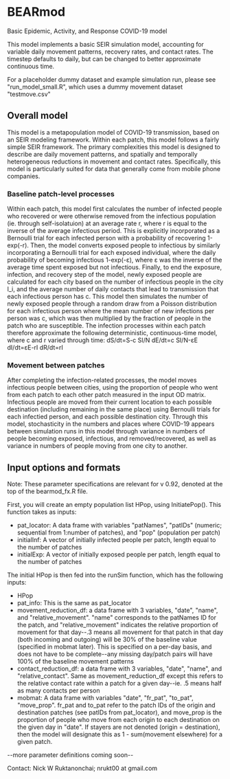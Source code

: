 # BEARmod
Basic Epidemic, Activity, and Response COVID-19 model

This model implements a basic SEIR simulation model, accounting for variable daily movement patterns, recovery rates, and contact rates. The timestep defaults to daily, but can be changed to better approximate continuous time. 

For a placeholder dummy dataset and example simulation run, please see "run_model_small.R", which uses a dummy movement dataset "testmove.csv"

## Overall model
This model is a metapopulation model of COVID-19 transmission, based on an SEIR modeling framework. Within each patch, this model follows a fairly simple SEIR framework. The primary complexities this model is designed to describe are daily movement patterns, and spatially and temporally heterogeneous reductions in movement and contact rates. Specifically, this model is particularly suited for data that generally come from mobile phone companies.

### Baseline patch-level processes
Within each patch, this model first calculates the number of infected people who recovered or were otherwise removed from the infectious population (ie. through self-isolatuion) at an average rate r, where r is equal to the inverse of the average infectious period. This is explicitly incorporated as a Bernoulli trial for each infected person with a probability of recovering 1-exp⁡(-r). 
Then, the model converts exposed people to infectious by similarly incorporating a Bernoulli trial for each exposed individual, where the daily probability of becoming infectious 1-exp⁡(-ε), where ε was the inverse of the average time spent exposed but not infectious. 
Finally, to end the exposure, infection, and recovery step of the model, newly exposed people are calculated for each city based on the number of infectious people in the city I_i, and the average number of daily contacts that lead to transmission that each infectious person has c. This model then simulates the number of newly exposed people through a random draw from a Poisson distribution for each infectious person where the mean number of new infections per person was c, which was then multiplied by the fraction of people in the patch who are susceptible.
The infection processes within each patch therefore approximate the following deterministic, continuous-time model, where c and r varied through time:
dS/dt=S-c SI/N
dE/dt=c SI/N-εE
dI/dt=εE-rI
dR/dt=rI

### Movement between patches
After completing the infection-related processes, the model moves infectious people between cities, using the proportion of people who went from each patch to each other patch measured in the input OD matrix. Infectious people are moved from their current location to each possible destination (including remaining in the same place) using Bernoulli trials for each infectied person, and each possible destination city. 
Through this model, stochasticity in the numbers and places where COVID-19 appears between simulation runs in this model through variance in numbers of people becoming exposed, infectious, and removed/recovered, as well as variance in numbers of people moving from one city to another.

## Input options and formats
Note: These parameter specifications are relevant for v 0.92, denoted at the top of the bearmod_fx.R file.

First, you will create an empty population list HPop, using InitiatePop(). This function takes as inputs:
- pat_locator: A data frame with variables "patNames", "patIDs" (numeric; sequential from 1:number of patches), and "pop" (population per patch)
- initialInf: A vector of initially infected people per patch, length equal to the number of patches
- initialExp: A vector of initially exposed people per patch, length equal to the number of patches

The initial HPop is then fed into the runSim function, which has the following inputs:
- HPop
- pat_info: This is the same as pat_locator
- movement_reduction_df: a data frame with 3 variables, "date", "name", and "relative_movement". "name" corresponds to the patNames ID for the patch, and "relative_movement" indicates the relative proportion of movement for that day--.3 means all movement for that patch in that day (both incoming and outgoing) will be 30% of the baseline value (specified in mobmat later). This is specified on a per-day basis, and does not have to be complete--any missing day/patch pairs will have 100% of the baseline movement patterns
- contact_reduction_df: a data frame with 3 variables, "date", "name", and "relative_contact". Same as movement_reduction_df except this refers to the relative contact rate within a patch for a given day--ie. .5 means half as many contacts per person
- mobmat: A data frame with variables "date", "fr_pat", "to_pat", "move_prop". fr_pat and to_pat refer to the patch IDs of the origin and destination patches (see patIDs from pat_locator), and move_prop is the proportion of people who move from each origin to each destination on the given day in "date". If stayers are not denoted (origin = destination), then the model will designate this as 1 - sum(movement elsewhere) for a given patch. 

--more parameter definitions coming soon--

Contact:
Nick W Ruktanonchai; 
nrukt00 at gmail.com
